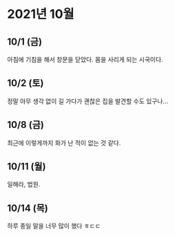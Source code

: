 # 2021년 10월

## 10/1 (금)

아침에 기침을 해서 창문을 닫았다.
몸을 사리게 되는 시국이다.

## 10/2 (토)

정말 아무 생각 없이 길 가다가 괜찮은 집을 발견할 수도 있구나...

## 10/8 (금)

최근에 이렇게까지 화가 난 적이 없는 것 같다.

## 10/11 (월)

일해라, 법원.

## 10/14 (목)

하루 종일 말을 너무 많이 했다 ㅎㄷㄷ

